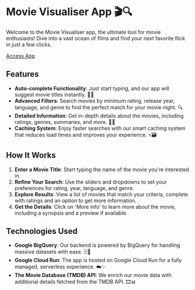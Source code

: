 # Movie Visualiser App 🎬🔍

Welcome to the Movie Visualiser app, the ultimate tool for movie enthusiasts! Dive into a vast ocean of films and find your next favorite flick in just a few clicks.

[Access App](https://movie-visualizer-bz4aqyjydq-oa.a.run.app/)


## Features

- **Auto-complete Functionality**: Just start typing, and our app will suggest movie titles instantly. 🧠💡
- **Advanced Filters**: Search movies by minimum rating, release year, language, and genre to find the perfect match for your movie night. 🔍
- **Detailed Information**: Get in-depth details about the movies, including ratings, genres, summaries, and more. 🎥📖
- **Caching System**: Enjoy faster searches with our smart caching system that reduces load times and improves your experience. ⚡🗃️

## How It Works

1. **Enter a Movie Title**: Start typing the name of the movie you're interested in.
2. **Refine Your Search**: Use the sliders and dropdowns to set your preferences for rating, year, language, and genre.
3. **Explore Results**: View a list of movies that match your criteria, complete with ratings and an option to get more information.
4. **Get the Details**: Click on 'More info' to learn more about the movie, including a synopsis and a preview if available.

## Technologies Used

- **Google BigQuery**: Our backend is powered by BigQuery for handling massive datasets with ease. 🗄️🚀
- **Google Cloud Run**: The app is hosted on Google Cloud Run for a fully managed, serverless experience. ☁️✨
- **The Movie Database (TMDB) API**: We enrich our movie data with additional details fetched from the TMDB API. 🎞️📊
